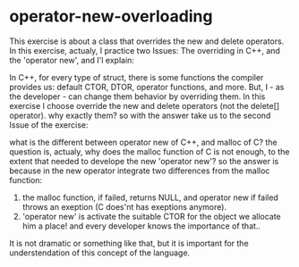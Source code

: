 # operator-new-overloading

This exercise is about a class that overrides the new and delete operators. 
In this exercise, actualy, I practice two Issues:
The overriding in C++, and the 'operator new', and I'l explain:

In C++, for every type of struct, there is some functions the compiler provides us: default CTOR, DTOR, operator functions, and more. 
But, I - as the developer - can change them behavior by overriding them.
In this exercise I choose override the new and delete operators (not the delete[] operator).
why exactly them? so with the answer take us to the second Issue of the exercise:

what is the different between operator new of C++, and malloc of C?
the question is, actualy, why does the malloc function of C is not enough, to the extent that needed to develope the new 'operator new'?
so the answer is because in the new operator integrate two differences from the malloc function:
1. the malloc function, if failed, returns NULL, and operator new if failed throws an exeption (C does'nt has exeptions anymore).
2. 'operator new' is activate the suitable CTOR for the object we allocate him a place! and every developer knows the importance of that..


It is not dramatic or something like that, but it is important for the understendation of this concept of the language.
